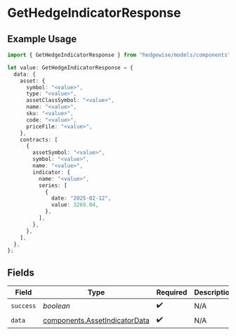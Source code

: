 # GetHedgeIndicatorResponse

## Example Usage

```typescript
import { GetHedgeIndicatorResponse } from "hedgewise/models/components";

let value: GetHedgeIndicatorResponse = {
  data: {
    asset: {
      symbol: "<value>",
      type: "<value>",
      assetClassSymbol: "<value>",
      name: "<value>",
      sku: "<value>",
      code: "<value>",
      priceFile: "<value>",
    },
    contracts: [
      {
        assetSymbol: "<value>",
        symbol: "<value>",
        name: "<value>",
        indicator: {
          name: "<value>",
          series: [
            {
              date: "2025-02-12",
              value: 3269.04,
            },
          ],
        },
      },
    ],
  },
};
```

## Fields

| Field                                                                          | Type                                                                           | Required                                                                       | Description                                                                    |
| ------------------------------------------------------------------------------ | ------------------------------------------------------------------------------ | ------------------------------------------------------------------------------ | ------------------------------------------------------------------------------ |
| `success`                                                                      | *boolean*                                                                      | :heavy_check_mark:                                                             | N/A                                                                            |
| `data`                                                                         | [components.AssetIndicatorData](../../models/components/assetindicatordata.md) | :heavy_check_mark:                                                             | N/A                                                                            |